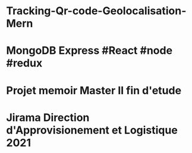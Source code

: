﻿# Tracking-Qr-code-Geolocalisation-Mern
# MongoDB Express #React #node #redux
# Projet memoir Master II fin d'etude 
# Jirama Direction d'Approvisionement et Logistique 2021
